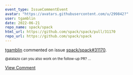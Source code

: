 ```yaml
---
event_type: IssueCommentEvent
avatar: "https://avatars.githubusercontent.com/u/299842?"
user: tgamblin
date: 2022-06-21
repo_name: spack/spack
html_url: https://github.com/spack/spack/pull/31170
repo_url: https://github.com/spack/spack
---
```


<a href='https://github.com/tgamblin' target='_blank'>tgamblin</a> commented on issue <a href='https://github.com/spack/spack/pull/31170' target='_blank'>spack/spack#31170</a>.

<small>@alalazo can you also work on the follow-up PR?  ...</small>

<a href='https://github.com/spack/spack/pull/31170' target='_blank'>View Comment</a>
